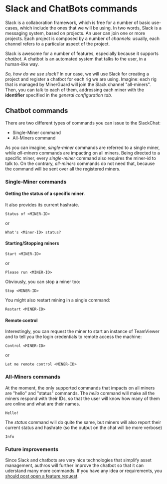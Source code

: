 ﻿# Slack and ChatBots commands
Slack is a collaboration framework, which is free for a number of basic use-cases, which include the ones that we will be using.
In two words, Slack is a messaging system, based on projects.
An user can join one or more projects. 
Each project is composed by a number of *channels*: usually, each channel refers to a particular aspect of the project.

Slack is awesome for a number of features, especially because it supports *chatbot*. 
A chatbot is an automated system that talks to the user, in a human-like way.

*So, how do we use slack?*
In our case, we will use Slack for creating a project and register a chatbot for each rig we are using.
Imagine: each rig that is managed by MinerGuard will join the Slack channel "all-miners". 
Then, you can talk to each of them, addressing each miner with the **identifier** specified in the *general configuration tab*.

## Chatbot commands
There are two different types of commands you can issue to the SlackChat: 
- Single-Miner command
- All-Miners command

As you can imagine, *single-miner* commands are referred to a single miner, while *all-miners* commands are impacting on all miners.
Being directed to a specific miner, every *single-miner* command also requires the miner-id to talk to. 
On the contrary, *all-miners* commands do not need that, because the command will be sent over all the registered miners.

### Single-Miner commands
#### Getting the status of a specific miner. 
It also provides its current hashrate.

    Status of <MINER-ID>

or

    What's <Miner-ID> status?

#### Starting/Stopping miners

    Start <MINER-ID>

or

    Please run <MINER-ID>

Obviously, you can stop a miner too:

    Stop <MINER-ID>

You might also restart mining in a single command:

    Restart <MINER-ID>

#### Remote control
Interestingly, you can request the miner to start an instance of TeamViewer and to tell you the login credentials to remote access the machine:

    Control <MINER-ID>

or

    Let me remote control <MINER-ID>

### All-Miners commands
At the moment, the only supported commands that impacts on all miners are "hello" and "status" commands.
The *hello* command will make all the miners respond with their IDs, so that the user will know how many of them are online and what are their names.

    Hello!

The *status* command will do quite the same, but miners will also report their current status and hashrate (so the output on the chat will be more verbose)

    Info

### Future improvements
Since Slack and chatbots are very nice technologies that simplify asset management, authros will further improve the chatbot so that it can uderstand many more commands.
If you have any idea or requirements, you [should post open a feature request](https://github.com/albertogeniola/minerguard/issues).